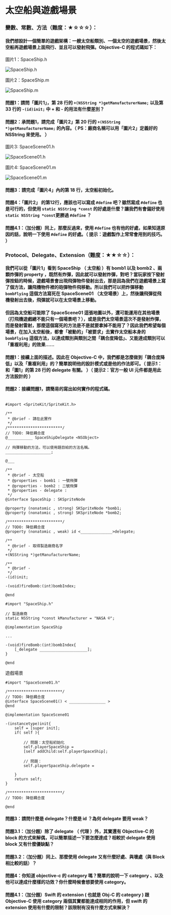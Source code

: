 # 太空船與遊戲場景

### 變數、常數、方法（難度：★☆☆☆）：
#### 我們想設計一個簡單的遊戲架構：一艘太空船類別、一個太空的遊戲場景，然後太空船再遊戲場景上面飛行、並且可以發射飛彈。Objective-C 的程式碼如下：

圖片1：SpaceShip.h

![SpaceShip.h](spaceShip_h.png)

圖片2：SpaceShip.m

![SpaceShip.m](spaceShip_m.png)

#### 問題1：請問「圖片1」，第 28 行的 ```+(NSString *)getManufacturerName;``` 以及第 33 行的 ```-(id)init;``` 中 + 和 - 的用法有什麼差別？

#### 問題2：承問題1，請完成「圖片2」第 20 行的 ```+(NSString *)getManufacturerName;``` 的內容。（ PS：廠商名稱可以用「圖片2」定義好的 NSString 來使用。 ）


圖片3: SpaceScene01.h

![SpaceScene01.h](spaceScene01_h.png)

圖片4: SpaceScene01.m

![SpaceScene01.m](spaceScene01_m.png)

#### 問題3：請完成「圖片4」內的第 18 行，太空船初始化。



#### 問題4：「圖片2」 的第12行，應該也可以寫成 ```#define``` 吧？雖然寫成 ```#define``` 也是可行的，但使用 ```static NSString *const``` 的好處是什麼？讓我們有會偏好使用 ```static NSString *const```更勝過  ```#define``` ？ 

#### 問題4.1：（加分題）同上，那麼反過來，使用 ```#define``` 也有他的好處，如果知道原因的話，說明一下使用 ```#define``` 的好處。（ 提示：遊戲製作上常常會用到的技巧。 ）

### Protocol、Delegate、Extension（難度：★★☆☆）：

#### 我們可以從「圖片1」看到 SpaceShip （ 太空船 ）有 bomb1 以及 bomb2 、兩顆炸彈的 property ，既然有炸彈，因此就可以發射炸彈，對吧？當玩家按下發射彈按鈕的時候，遊戲場景會出現飛彈物件發射出去，那是因為我們在遊戲場景上寫了個方法，讓飛機物件裡的砲彈物件飛移動。所以我們可以把炸彈移動 ```bombFlying``` 這個方法寫死在 SpaceScene01 （太空場景）上，然後讓飛彈從飛機發射出去後，飛彈就可以在太空場景上移動。
#### 但因為太空船可能除了 SpaceScene01 這張地圖以外，還可能運用在其他場景（打飛機遊戲總不能只有一個場景吧？），或是我們太空場景這次不是發射炸彈，而是發射雷射，那麼這個寫死的方法是不是就要拿掉不能用了？因此我們希望每個場景，在加入太空船後，都會「被動的」「被要求」去實作太空船本身的 ```bombFlying``` 這個方法，以達成類別與類別之間「耦合度降低」、又能達成類別可以「重複利用」的效果......

#### 問題1：接續上面的描述。因此在 Objective-C 中，我們都是怎麼做到「耦合度降低」以及「重複利用」的？簡單說明他的設計模式或是他的作法即可。（ 提示1：和「圖1」的第 28 行的 delegate 有關。 ）（ 提示2：官方一般 UI 元件都是用此方法設計的 ）



#### 問題2：接續問題1，請簡易的寫出如何實作的程式碼。

```

#import <SpriteKit/SpriteKit.h>

/**
 * @brief - 請在此實作 
 */
/************************/
// TODO: 降低耦合度
@___________ SpaceShipDelegate <NSObject>

// 飛彈移動的方法，可以使用題目給的方法名稱。
____________________;

@___

/**
 * @brief - 太空船
 * @properties - bomb1 : 一號飛彈
 * @properties - bomb2 : 二號飛彈
 * @properties - delegate : 
 */
@interface SpaceShip : SKSpriteNode

@property (nonatomic , strong) SKSpriteNode *bomb1;
@property (nonatomic , strong) SKSpriteNode *bomb2;

/************************/
// TODO: 降低耦合度
@property (nonatomic , weak) id <______________>delegate;

/**
 * @brief - 取得製造廠商名字
 */
+(NSString *)getManufacturerName;

/** 
 * @brief -
 */
-(id)init;

-(void)fireBomb:(int)bombIndex;

@end

```


```
#import "SpaceShip.h"

// 製造廠商
static NSString *const kManufacturer = "NASA ©";

@implementation SpaceShip

...

-(void)fireBomb:(int)bombIndex{
	[_delegate _____________________];
}

@end
```

遊戲場景

```
#import "SpaceScene01.h"

/************************/
// TODO: 降低耦合度
@interface SpaceScene01() < ________________ >
@end

@implementation SpaceScene01

-(instancetype)init{
    self = [super init];
    if( self ){
        
        // 問題：太空船初始化
        self.playerSpaceShip = 
        [self addChild:self.playerSpaceShip];
        
        // 問題：
        self.playerSpaceShip.delegate = 
        
    }
    return self;
}

/************************/
// TODO: 降低耦合度

@end

```


#### 問題3：請問什麼是 delegate？什麼是 id ？為何 delegate 要用 weak？

#### 問題3.1：（加分題）除了 delegate （ 代理 ）外，其實還有 Objective-C 的 block 的方式來解偶，可以簡單描述一下要怎麼達成？相較於 delegate 使用 block 又有什麼優缺點？

#### 問題3.2：（加分題）同上、那麼使用 delegate 又有什麼好處、與壞處（與 Block 相比較的話）？

#### 問題4：你知道 objective-c 的 category 嗎？簡單的說明一下 category 、以及他可以達成什麼樣的功效？你什麼時候會想要使用 category。

#### 問題4.1：（加分題）Swift 的 extension ( 也就是 Obj-C 的 category ) 跟 Objective-C 使用 category 兩個其實都能達成相同的作用，但 swift 的 extension 使用有什麼的限制？該限制有沒有什麼方式來解決？



